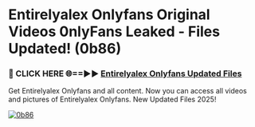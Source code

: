 # Entirelyalex Onlyfans Original Videos 0nlyFans Leaked - Files Updated! (0b86)

<h3>🔴 CLICK HERE 🌐==►► <a href="https://tinyurl.com/ehrbuxhb" rel="nofollow">Entirelyalex Onlyfans Updated Files</a></h3>

Get Entirelyalex Onlyfans and all content. Now you can access all videos and pictures of Entirelyalex Onlyfans. New Updated Files 2025!

[![0b86](https://i.imgur.com/lVYEuWS.gif)](https://tinyurl.com/ehrbuxhb)
